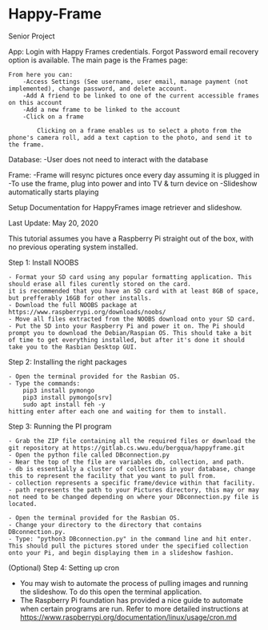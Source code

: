 # Happy-Frame
Senior Project 

App:
Login with Happy Frames credentials. Forgot Password email recovery option is available.
The main page is the Frames page:

    From here you can:
        -Access Settings (See username, user email, manage payment (not implemented), change password, and delete account.
        -Add A friend to be linked to one of the current accessible frames on this account
        -Add a new frame to be linked to the account
        -Click on a frame
        
            Clicking on a frame enables us to select a photo from the phone's camera roll, add a text caption to the photo, and send it to the frame.
            
Database:
-User does not need to interact with the database

Frame:
-Frame will resync pictures once every day assuming it is plugged in
-To use the frame, plug into power and into TV & turn device on
-Slideshow automatically starts playing

Setup Documentation for HappyFrames image retriever and slideshow.

Last Update: May 20, 2020

This tutorial assumes you have a Raspberry Pi straight out of the box, with no previous operating system installed.

Step 1: Install NOOBS

	- Format your SD card using any popular formatting application. This should erase all files curently stored on the card.
	it is recommended that you have an SD card with at least 8GB of space, but prefferably 16GB for other installs.
	- Download the full NOOBS package at https://www.raspberrypi.org/downloads/noobs/
	- Move all files extracted from the NOOBS download onto your SD card.
	- Put the SD into your Raspberry Pi and power it on. The Pi should prompt you to download the Debian/Raspian OS. This should take a bit of time to get everything installed, but after it's done it should take you to the Rasbian Desktop GUI.

Step 2: Installing the right packages

	- Open the terminal provided for the Rasbian OS.
	- Type the commands:
		pip3 install pymongo
		pip3 install pymongo[srv]
		sudo apt install feh -y
	hitting enter after each one and waiting for them to install.

Step 3: Running the PI program

	- Grab the ZIP file containing all the required files or download the git repository at https://gitlab.cs.wwu.edu/bergqua/happyframe.git
	- Open the python file called DBconnection.py
	- Near the top of the file are variables db, collection, and path.
	- db is essentially a cluster of collections in your database, change this to represent the facility that you want to pull from.
	- collection represents a specific frame/device within that facility.
	- path represents the path to your Pictures directory, this may or may not need to be changed depending on where your DBconnection.py file is located.

	- Open the terminal provided for the Rasbian OS.
	- Change your directory to the directory that contains DBconnection.py.
	- Type: "python3 DBconnection.py" in the command line and hit enter. This should pull the pictures stored under the specified collection onto your Pi, and begin displaying them in a slideshow fashion.

(Optional) Step 4: Setting up cron

- You may wish to automate the process of pulling images and running the slideshow. To do this open the terminal application.
- The Raspberry Pi foundation has provided a nice guide to automate when certain programs are run. Refer to more detailed instructions at https://www.raspberrypi.org/documentation/linux/usage/cron.md
